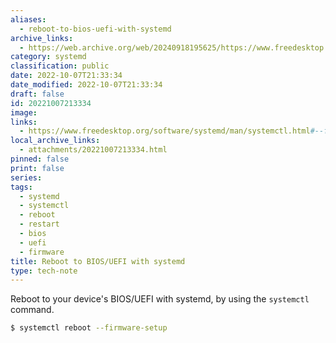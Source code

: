 ```yaml
---
aliases:
  - reboot-to-bios-uefi-with-systemd
archive_links:
  - https://web.archive.org/web/20240918195625/https://www.freedesktop.org/software/systemd/man/latest/systemctl.html
category: systemd
classification: public
date: 2022-10-07T21:33:34
date_modified: 2022-10-07T21:33:34
draft: false
id: 20221007213334
image: 
links:
  - https://www.freedesktop.org/software/systemd/man/systemctl.html#--firmware-setup
local_archive_links:
  - attachments/20221007213334.html
pinned: false
print: false
series: 
tags:
  - systemd
  - systemctl
  - reboot
  - restart
  - bios
  - uefi
  - firmware
title: Reboot to BIOS/UEFI with systemd
type: tech-note
---
```


Reboot to your device's BIOS/UEFI with systemd, by using the `systemctl` command.

```sh
$ systemctl reboot --firmware-setup
```

